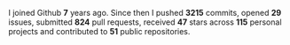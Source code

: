 
I joined Github **7** years ago. Since then I pushed **3215** commits, opened **29** issues, submitted **824** pull requests, received **47** stars across **115** personal projects and contributed to **51** public repositories.
